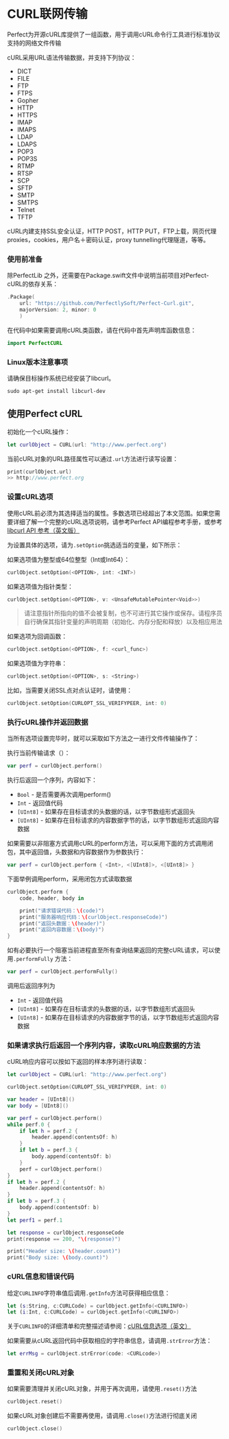 # CURL联网传输

Perfect为开源cURL库提供了一组函数，用于调用cURL命令行工具进行标准协议支持的网络文件传输

cURL采用URL语法传输数据，并支持下列协议：

- DICT
- FILE
- FTP
- FTPS
- Gopher
- HTTP
- HTTPS
- IMAP
- IMAPS
- LDAP
- LDAPS
- POP3
- POP3S
- RTMP
- RTSP
- SCP
- SFTP
- SMTP
- SMTPS
- Telnet
- TFTP

cURL内建支持SSL安全认证，HTTP POST，HTTP PUT，FTP上载，网页代理proxies，cookies，用户名＋密码认证，proxy tunnelling代理隧道，等等。

### 使用前准备

除PerfectLib 之外，还需要在Package.swift文件中说明当前项目对Perfect-cURL的依存关系：

``` swift
.Package(
	url: "https://github.com/PerfectlySoft/Perfect-Curl.git",
	majorVersion: 2, minor: 0
	)
```

在代码中如果需要调用cURL类函数，请在代码中首先声明库函数信息：

``` swift
import PerfectCURL
```

### Linux版本注意事项

请确保目标操作系统已经安装了libcurl。

```
sudo apt-get install libcurl-dev
```

## 使用Perfect cURL

初始化一个cURL操作：

``` swift
let curlObject = CURL(url: "http://www.perfect.org")
```

当前cURL对象的URL路径属性可以通过`.url`方法进行读写设置：

``` swift
print(curlObject.url)
>> http://www.perfect.org
```

### 设置cURL选项

使用cURL前必须为其选择适当的属性。多数选项已经超出了本文范围。如果您需要详细了解一个完整的cURL选项说明，请参考Perfect API编程参考手册，或参考[libcurl API 参考（英文版）](https://curl.haxx.se/libcurl/c/)

为设置具体的选项，请为`.setOption`挑选适当的变量，如下所示：

如果选项值为整型或64位整型（Int或Int64）：

``` swift
curlObject.setOption(<OPTION>, int: <INT>)
```

如果选项值为指针类型：

``` swift
curlObject.setOption(<OPTION>, v: <UnsafeMutablePointer<Void>>)
```
> 请注意指针所指向的值不会被复制，也不可进行其它操作或保存。请程序员自行确保其指针变量的声明周期（初始化、内存分配和释放）以及相应用法

如果选项为回调函数：

``` swift
curlObject.setOption(<OPTION>, f: <curl_func>)
```

如果选项值为字符串：

``` swift
curlObject.setOption(<OPTION>, s: <String>)
```

比如，当需要关闭SSL点对点认证时，请使用：

``` swift
curlObject.setOption(CURLOPT_SSL_VERIFYPEER, int: 0)
```

### 执行cURL操作并返回数据

当所有选项设置完毕时，就可以采取如下方法之一进行文件传输操作了：

执行当前传输请求（）：

``` swift
var perf = curlObject.perform()
```

执行后返回一个序列，内容如下：

* `Bool` - 是否需要再次调用perform()
* `Int` - 返回值代码
* `[UInt8]` - 如果存在目标请求的头数据的话，以字节数组形式返回头
* `[UInt8]` - 如果存在目标请求的内容数据字节的话，以字节数组形式返回内容数据

如果需要以非阻塞方式调用cURL的perform方法，可以采用下面的方式调用闭包，其中返回值，头数据和内容数据作为参数执行：

``` swift
var perf = curlObject.perform { <Int>, <[UInt8]>, <[UInt8]> }
```

下面举例调用perform，采用闭包方式读取数据

```swift
curlObject.perform {
    code, header, body in

    print("请求错误代码：\(code)")
    print("服务器响应代码：\(curlObject.responseCode)")
    print("返回头数据：\(header)")
    print("返回内容数据：\(body)")
}

```

如有必要执行一个阻塞当前进程直至所有查询结果返回的完整cURL请求，可以使用`.performFully` 方法：

```swift
var perf = curlObject.performFully()
```

调用后返回序列为

* `Int` - 返回值代码
* `[UInt8]` - 如果存在目标请求的头数据的话，以字节数组形式返回头
* `[UInt8]` - 如果存在目标请求的内容数据字节的话，以字节数组形式返回内容数据


### 如果请求执行后返回一个序列内容，读取cURL响应数据的方法

cURL响应内容可以按如下返回的样本序列进行读取：

``` swift
let curlObject = CURL(url: "http://www.perfect.org")

curlObject.setOption(CURLOPT_SSL_VERIFYPEER, int: 0)

var header = [UInt8]()
var body = [UInt8]()

var perf = curlObject.perform()
while perf.0 {
	if let h = perf.2 {
		header.append(contentsOf: h)
	}
	if let b = perf.3 {
		body.append(contentsOf: b)
	}
	perf = curlObject.perform()
}
if let h = perf.2 {
	header.append(contentsOf: h)
}
if let b = perf.3 {
	body.append(contentsOf: b)
}
let perf1 = perf.1

let response = curlObject.responseCode
print(response == 200, "\(response)")

print("Header size: \(header.count)")
print("Body size: \(body.count)")
```

### cURL信息和错误代码

给定`CURLINFO`字符串值后调用`.getInfo`方法可获得相应信息：

``` swift
let (s:String, c:CURLCode) = curlObject.getInfo(<CURLINFO>)
let (i:Int, c:CURLCode) = curlObject.getInfo(<CURLINFO>)
```

关于`CURLINFO`的详细清单和完整描述请参阅：[cURL信息选项（英文）](https://curl.haxx.se/libcurl/c/easy_getinfo_options.html)

如果需要从cURL返回代码中获取相应的字符串信息，请调用`.strError`方法：

```swift
let errMsg = curlObject.strError(code: <CURLcode>)
```

### 重置和关闭cURL对象

如果需要清理并关闭cURL对象，并用于再次调用，请使用`.reset()`方法

```swift
curlObject.reset()
```

如果cURL对象创建后不需要再使用，请调用`.close()`方法进行彻底关闭

```swift
curlObject.close()
```
